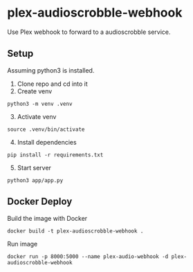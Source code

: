 # plex-audioscrobble-webhook

Use Plex webhook to forward to a audioscrobble service.

## Setup

Assuming python3 is installed.

1. Clone repo and cd into it
2. Create venv
```
python3 -m venv .venv
```
3. Activate venv
```
source .venv/bin/activate
```
4. Install dependencies
```
pip install -r requirements.txt
```
5. Start server
```
python3 app/app.py
```


## Docker Deploy

Build the image with Docker

```
docker build -t plex-audioscrobble-webhook .
```

Run image

```
docker run -p 8000:5000 --name plex-audio-webhook -d plex-audioscrobble-webhook
```
